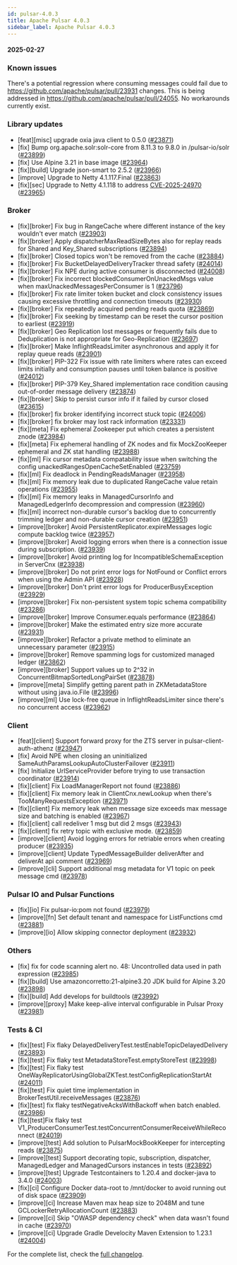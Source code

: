 ```yaml
---
id: pulsar-4.0.3
title: Apache Pulsar 4.0.3
sidebar_label: Apache Pulsar 4.0.3
---
```


#### 2025-02-27

### Known issues

There's a potential regression where consuming messages could fail due to https://github.com/apache/pulsar/pull/23931 changes. This is being addressed in https://github.com/apache/pulsar/pull/24055. No workarounds currently exist.

### Library updates

- [feat][misc] upgrade oxia java client to 0.5.0 ([#23871](https://github.com/apache/pulsar/pull/23871))
- [fix] Bump org.apache.solr:solr-core from 8.11.3 to 9.8.0 in /pulsar-io/solr ([#23899](https://github.com/apache/pulsar/pull/23899))
- [fix] Use Alpine 3.21 in base image ([#23964](https://github.com/apache/pulsar/pull/23964))
- [fix][build] Upgrade json-smart to 2.5.2 ([#23966](https://github.com/apache/pulsar/pull/23966))
- [improve] Upgrade to Netty 4.1.117.Final ([#23863](https://github.com/apache/pulsar/pull/23863))
- [fix][sec] Upgrade to Netty 4.1.118 to address [CVE-2025-24970](https://github.com/netty/netty/security/advisories/GHSA-4g8c-wm8x-jfhw) ([#23965](https://github.com/apache/pulsar/pull/23965))

### Broker

- [fix][broker] Fix bug in RangeCache where different instance of the key wouldn't ever match ([#23903](https://github.com/apache/pulsar/pull/23903))
- [fix][broker] Apply dispatcherMaxReadSizeBytes also for replay reads for Shared and Key_Shared subscriptions ([#23894](https://github.com/apache/pulsar/pull/23894))
- [fix][broker] Closed topics won't be removed from the cache ([#23884](https://github.com/apache/pulsar/pull/23884))
- [fix][broker] Fix BucketDelayedDeliveryTracker thread safety ([#24014](https://github.com/apache/pulsar/pull/24014))
- [fix][broker] Fix NPE during active consumer is disconnected ([#24008](https://github.com/apache/pulsar/pull/24008))
- [fix][broker] Fix incorrect blockedConsumerOnUnackedMsgs value when maxUnackedMessagesPerConsumer is 1 ([#23796](https://github.com/apache/pulsar/pull/23796))
- [fix][broker] Fix rate limiter token bucket and clock consistency issues causing excessive throttling and connection timeouts ([#23930](https://github.com/apache/pulsar/pull/23930))
- [fix][broker] Fix repeatedly acquired pending reads quota ([#23869](https://github.com/apache/pulsar/pull/23869))
- [fix][broker] Fix seeking by timestamp can be reset the cursor position to earliest ([#23919](https://github.com/apache/pulsar/pull/23919))
- [fix][broker] Geo Replication lost messages or frequently fails due to Deduplication is not appropriate for Geo-Replication ([#23697](https://github.com/apache/pulsar/pull/23697))
- [fix][broker] Make InflightReadsLimiter asynchronous and apply it for replay queue reads ([#23901](https://github.com/apache/pulsar/pull/23901))
- [fix][broker] PIP-322 Fix issue with rate limiters where rates can exceed limits initially and consumption pauses until token balance is positive ([#24012](https://github.com/apache/pulsar/pull/24012))
- [fix][broker] PIP-379 Key_Shared implementation race condition causing out-of-order message delivery ([#23874](https://github.com/apache/pulsar/pull/23874))
- [fix][broker] Skip to persist cursor info if it failed by cursor closed ([#23615](https://github.com/apache/pulsar/pull/23615))
- [fix][broker] fix broker identifying incorrect stuck topic ([#24006](https://github.com/apache/pulsar/pull/24006))
- [fix][broker] fix broker may lost rack information ([#23331](https://github.com/apache/pulsar/pull/23331))
- [fix][meta] Fix ephemeral Zookeeper put which creates a persistent znode ([#23984](https://github.com/apache/pulsar/pull/23984))
- [fix][meta] Fix ephemeral handling of ZK nodes and fix MockZooKeeper ephemeral and ZK stat handling ([#23988](https://github.com/apache/pulsar/pull/23988))
- [fix][ml] Fix cursor metadata compatability issue when switching the config unackedRangesOpenCacheSetEnabled ([#23759](https://github.com/apache/pulsar/pull/23759))
- [fix][ml] Fix deadlock in PendingReadsManager ([#23958](https://github.com/apache/pulsar/pull/23958))
- [fix][ml] Fix memory leak due to duplicated RangeCache value retain operations  ([#23955](https://github.com/apache/pulsar/pull/23955))
- [fix][ml] Fix memory leaks in ManagedCursorInfo and ManagedLedgerInfo decompression and compression ([#23960](https://github.com/apache/pulsar/pull/23960))
- [fix][ml] incorrect non-durable cursor's backlog due to concurrently trimming ledger and non-durable cursor creation ([#23951](https://github.com/apache/pulsar/pull/23951))
- [improve][broker] Avoid PersistentReplicator.expireMessages logic compute backlog twice ([#23957](https://github.com/apache/pulsar/pull/23957))
- [improve][broker] Avoid logging errors when there is a connection issue during subscription. ([#23939](https://github.com/apache/pulsar/pull/23939))
- [improve][broker] Avoid printing log for IncompatibleSchemaException in ServerCnx ([#23938](https://github.com/apache/pulsar/pull/23938))
- [improve][broker] Do not print error logs for NotFound or Conflict errors when using the Admin API ([#23928](https://github.com/apache/pulsar/pull/23928))
- [improve][broker] Don't print error logs for ProducerBusyException ([#23929](https://github.com/apache/pulsar/pull/23929))
- [improve][broker] Fix non-persistent system topic schema compatibility ([#23286](https://github.com/apache/pulsar/pull/23286))
- [improve][broker] Improve Consumer.equals performance ([#23864](https://github.com/apache/pulsar/pull/23864))
- [improve][broker] Make the estimated entry size more accurate ([#23931](https://github.com/apache/pulsar/pull/23931))
- [improve][broker] Refactor a private method to eliminate an unnecessary parameter ([#23915](https://github.com/apache/pulsar/pull/23915))
- [improve][broker] Remove spamming logs for customized managed ledger ([#23862](https://github.com/apache/pulsar/pull/23862))
- [improve][broker] Support values up to 2^32 in ConcurrentBitmapSortedLongPairSet ([#23878](https://github.com/apache/pulsar/pull/23878))
- [improve][meta] Simplify getting parent path in ZKMetadataStore without using java.io.File ([#23996](https://github.com/apache/pulsar/pull/23996))
- [improve][ml] Use lock-free queue in InflightReadsLimiter since there's no concurrent access  ([#23962](https://github.com/apache/pulsar/pull/23962))

### Client

- [feat][client] Support forward proxy for the ZTS server in pulsar-client-auth-athenz ([#23947](https://github.com/apache/pulsar/pull/23947))
- [fix] Avoid NPE when closing an uninitialized SameAuthParamsLookupAutoClusterFailover ([#23911](https://github.com/apache/pulsar/pull/23911))
- [fix] Initialize UrlServiceProvider before trying to use transaction coordinator ([#23914](https://github.com/apache/pulsar/pull/23914))
- [fix][client] Fix LoadManagerReport not found ([#23886](https://github.com/apache/pulsar/pull/23886))
- [fix][client] Fix memory leak in ClientCnx.newLookup when there's TooManyRequestsException ([#23971](https://github.com/apache/pulsar/pull/23971))
- [fix][client] Fix memory leak when message size exceeds max message size and batching is enabled ([#23967](https://github.com/apache/pulsar/pull/23967))
- [fix][client] call redeliver 1 msg but did 2 msgs ([#23943](https://github.com/apache/pulsar/pull/23943))
- [fix][client] fix retry topic with exclusive mode. ([#23859](https://github.com/apache/pulsar/pull/23859))
- [improve][client] Avoid logging errors for retriable errors when creating producer ([#23935](https://github.com/apache/pulsar/pull/23935))
- [improve][client] Update TypedMessageBuilder deliverAfter and deliverAt api comment ([#23969](https://github.com/apache/pulsar/pull/23969))
- [improve][cli] Support additional msg metadata for V1 topic on peek message cmd ([#23978](https://github.com/apache/pulsar/pull/23978))

### Pulsar IO and Pulsar Functions

- [fix][io] Fix pulsar-io:pom not found ([#23979](https://github.com/apache/pulsar/pull/23979))
- [improve][fn] Set default tenant and namespace for ListFunctions cmd ([#23881](https://github.com/apache/pulsar/pull/23881))
- [improve][io] Allow skipping connector deployment ([#23932](https://github.com/apache/pulsar/pull/23932))

### Others

- [fix] fix for code scanning alert no. 48: Uncontrolled data used in path expression ([#23985](https://github.com/apache/pulsar/pull/23985))
- [fix][build] Use amazoncorretto:21-alpine3.20 JDK build for Alpine 3.20 ([#23898](https://github.com/apache/pulsar/pull/23898))
- [fix][build] Add develops for buildtools ([#23992](https://github.com/apache/pulsar/pull/23992))
- [improve][proxy] Make keep-alive interval configurable in Pulsar Proxy ([#23981](https://github.com/apache/pulsar/pull/23981))

### Tests & CI

- [fix][test] Fix flaky DelayedDeliveryTest.testEnableTopicDelayedDelivery ([#23893](https://github.com/apache/pulsar/pull/23893))
- [fix][test] Fix flaky test MetadataStoreTest.emptyStoreTest ([#23998](https://github.com/apache/pulsar/pull/23998))
- [fix][test] Fix flaky test OneWayReplicatorUsingGlobalZKTest.testConfigReplicationStartAt ([#24011](https://github.com/apache/pulsar/pull/24011))
- [fix][test] Fix quiet time implementation in BrokerTestUtil.receiveMessages ([#23876](https://github.com/apache/pulsar/pull/23876))
- [fix][test] fix flaky testNegativeAcksWithBackoff when batch enabled. ([#23986](https://github.com/apache/pulsar/pull/23986))
- [fix][test]Fix flaky test V1_ProducerConsumerTest.testConcurrentConsumerReceiveWhileReconnect ([#24019](https://github.com/apache/pulsar/pull/24019))
- [improve][test] Add solution to PulsarMockBookKeeper for intercepting reads ([#23875](https://github.com/apache/pulsar/pull/23875))
- [improve][test] Support decorating topic, subscription, dispatcher, ManagedLedger and ManagedCursors instances in tests ([#23892](https://github.com/apache/pulsar/pull/23892))
- [improve][test] Upgrade Testcontainers to 1.20.4 and docker-java to 3.4.0 ([#24003](https://github.com/apache/pulsar/pull/24003))
- [fix][ci] Configure Docker data-root to /mnt/docker to avoid running out of disk space ([#23909](https://github.com/apache/pulsar/pull/23909))
- [improve][ci] Increase Maven max heap size to 2048M and tune GCLockerRetryAllocationCount ([#23883](https://github.com/apache/pulsar/pull/23883))
- [improve][ci] Skip "OWASP dependency check" when data wasn't found in cache ([#23970](https://github.com/apache/pulsar/pull/23970))
- [improve][ci] Upgrade Gradle Develocity Maven Extension to 1.23.1 ([#24004](https://github.com/apache/pulsar/pull/24004))

For the complete list, check the [full changelog](https://github.com/apache/pulsar/compare/v4.0.2...v4.0.3).
